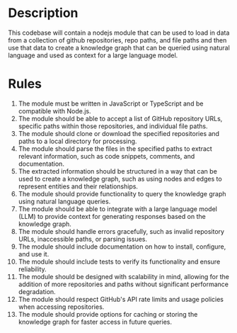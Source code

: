 # Description

This codebase will contain a nodejs module that can be used to load in data from a collection of github repositories, repo paths, and file paths and then use that data to create a knowledge graph that can be queried using natural language and used as context for a large language model.

# Rules
1. The module must be written in JavaScript or TypeScript and be compatible with Node.js.
2. The module should be able to accept a list of GitHub repository URLs, specific paths
within those repositories, and individual file paths.
3. The module should clone or download the specified repositories and paths to a local
directory for processing.
4. The module should parse the files in the specified paths to extract relevant information,
such as code snippets, comments, and documentation.
5. The extracted information should be structured in a way that can be used to create a
knowledge graph, such as using nodes and edges to represent entities and their relationships.
6. The module should provide functionality to query the knowledge graph using natural
language queries.
7. The module should be able to integrate with a large language model (LLM) to
provide context for generating responses based on the knowledge graph.
8. The module should handle errors gracefully, such as invalid repository URLs, inaccessible paths, or parsing issues.
9. The module should include documentation on how to install, configure, and use it.
10. The module should include tests to verify its functionality and ensure reliability.
11. The module should be designed with scalability in mind, allowing for the addition of more repositories and paths without significant performance degradation.
12. The module should respect GitHub's API rate limits and usage policies when accessing repositories.
13. The module should provide options for caching or storing the knowledge graph for faster access in future queries.
